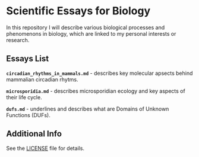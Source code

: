 # Scientific Essays for Biology

In this repository I will describe various biological processes and phenomenons in biology, which are linked to my personal interests or research.

## Essays List

**`circadian_rhythms_in_mammals.md`** - describes key molecular apsects behind mammalian circadian rhytms.

**`microsporidia.md`** - describes microsporidian ecology and key aspects of their life cycle.

**`dufs.md`** - underlines and describes what are Domains of Unknown Functions (DUFs).

## Additional Info

See the [LICENSE](LICENSE.md) file for details.
